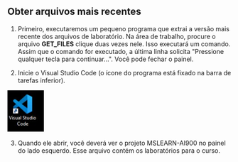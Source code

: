 ## Obter arquivos mais recentes 

1. Primeiro, executaremos um pequeno programa que extrai a versão mais recente dos arquivos de laboratório. Na área de trabalho, procure o arquivo **GET_FILES** clique duas vezes nele. Isso executará um comando. Assim que o comando for executado, a última linha solicita "Pressione qualquer tecla para continuar...". Você pode fechar o painel.

2.  Inicie o Visual Studio Code (o ícone do programa está fixado na barra de tarefas inferior). 

![Ícone do Visual Studio Code](./images/vscode.jpg)

3. Quando ele abrir, você deverá ver o projeto MSLEARN-AI900 no painel do lado esquerdo. Esse arquivo contém os laboratórios para o curso. 